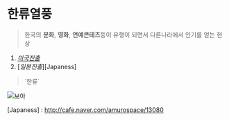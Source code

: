 # 한류열풍

> 한국의 **문화**, **영화**, **연예콘테츠**등이 유행이 되면서 다른나라에서 인기를 얻는 현상

1. [*미국진출*](http://blog.naver.com/cowbowbo/60045888164)
2. [*일본진출*][Japaness]

> \`한류\`

![보아](http://kinimage.naver.net/20120926_135/1348609527183bhGyA_JPEG/AgZTwhUCAAASVRq.jpg?type=w620)

[Japaness] : http://cafe.naver.com/amurospace/13080
